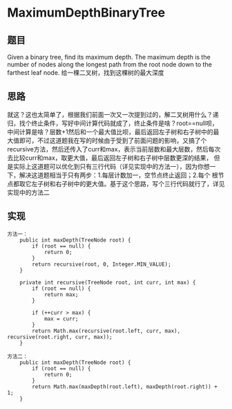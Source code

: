 # MaximumDepthBinaryTree

## 题目
Given a binary tree, find its maximum depth.
The maximum depth is the number of nodes along the longest path from the root node down to the farthest leaf node.
给一棵二叉树，找到这棵树的最大深度
 
## 思路 
就这？这也太简单了，根据我们前面一次又一次提到过的，解二叉树用什么？递归，找个终止条件，写好中间计算代码就成了，终止条件是啥？root==null呗，
中间计算是啥？层数+1然后和一个最大值比呗，最后返回左子树和右子树中的最大值即可，不过这道题我在写的时候由于受到了前面问题的影响，又搞了个
recursive方法，然后还传入了curr和max，表示当前层数和最大层数，然后每次去比较curr和max，取更大值，最后返回左子树和右子树中层数更深的结果，
但是实际上这道题可以优化到只有三行代码（详见实现中的方法一），因为你想一下，解决这道题相当于只有两步：1.每层计数加一，空节点终止返回；2.每个
根节点都取它左子树和右子树中的更大值。基于这个思路，写个三行代码就行了，详见实现中的方法二

## 实现
```
方法一：
    public int maxDepth(TreeNode root) {
        if (root == null) {
            return 0;
        }
        return recursive(root, 0, Integer.MIN_VALUE);
    }

    private int recursive(TreeNode root, int curr, int max) {
        if (root == null) {
            return max;
        }

        if (++curr > max) {
            max = curr;
        }
        return Math.max(recursive(root.left, curr, max), recursive(root.right, curr, max));
    }
    
方法二：
    public int maxDepth(TreeNode root) {
        if (root == null) {
            return 0;
        }
        return Math.max(maxDepth(root.left), maxDepth(root.right)) + 1;
    }    
``` 
